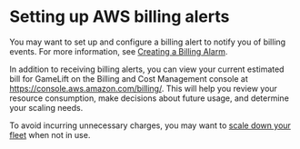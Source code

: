 # Setting up AWS billing alerts<a name="gamelift-billing-alerts"></a>

You may want to set up and configure a billing alert to notify you of billing events\. For more information, see [Creating a Billing Alarm](https://docs.aws.amazon.com/awsaccountbilling/latest/aboutv2/free-tier-alarms.html)\.

In addition to receiving billing alerts, you can view your current estimated bill for GameLift on the Billing and Cost Management console at [https://console\.aws\.amazon\.com/billing/](https://console.aws.amazon.com/billing/)\. This will help you review your resource consumption, make decisions about future usage, and determine your scaling needs\.

To avoid incurring unnecessary charges, you may want to [scale down your fleet](fleets-updating-capacity.md) when not in use\.